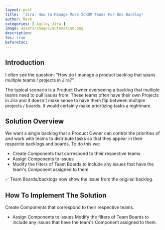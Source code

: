 ```yaml
---
layout: post
title:  "Jira: How to Manage More SCRUM Teams For One Backlog"
author: Mark
categories: [ Agile, Jira ]
image: assets/images/automation.png
description: 
toc: true
beforetoc: 
---
```

## Introduction
I often see the question: "How do I manage a product backlog that spans multiple teams / projects in Jira?".  

The typical scenario is a Product Owner overseeing a backlog that multiple teams need to pull issues from. These teams often have their own Projects in Jira and it doesn't make sense to have them flip between multiple projects / boards. It would certainly make priortizing tasks a nightmare.

## Solution Overview
We want a single backlog that a Product Owner can control the priorities of and work with teams to distribute tasks so that they appear in their respectie backlogs and boards. To do this we:
-  Create Components that correspond to their respective teams. 
- Assign Components to issues
- Modify the filters of Team Boards to include any issues that have the team's Component assigned to them.

✅ Team Boards/backlogs now show the issue from the original backlog.

## How To Implement The Solution

Create Components that correspond to their respective teams. 
   - Assign Components to issues
  Modify the filters of Team Boards to include any issues that have the team's Component assigned to them.

<!--stackedit_data:
eyJoaXN0b3J5IjpbNzg0NjY1MjU2LC0xMDM3MDUwMzM2LC0xOD
k1OTMwOTYyXX0=
-->